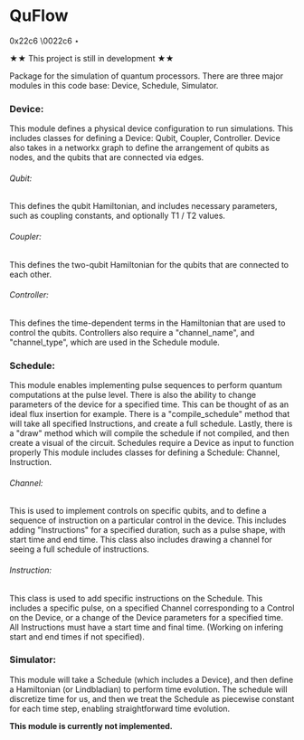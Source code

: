 # QuFlow
0x22c6
\0022c6
&#8902;

&#9733;&#9733; This project is still in development &#9733;&#9733;

Package for the simulation of quantum processors.
There are three major modules in this code base: Device, Schedule, Simulator.

### Device: 
This module defines a physical device configuration to run simulations.
This includes classes for defining a Device: Qubit, Coupler, Controller.
Device also takes in a networkx graph to define the arrangement of qubits as nodes, and the qubits that are connected via edges.
###### Qubit:
This defines the qubit Hamiltonian, and includes necessary parameters, such as coupling constants, and optionally T1 / T2 values.
###### Coupler:
This defines the two-qubit Hamiltonian for the qubits that are connected to each other. 
###### Controller:
This defines the time-dependent terms in the Hamiltonian that are used to control the qubits. Controllers also require a "channel_name", and "channel_type", which are used in the Schedule module.



### Schedule: 
This module enables implementing pulse sequences to perform quantum computations at the pulse level. There is also the ability to change parameters of the device for a specified time. This can be thought of as an ideal flux insertion for example.
There is a "compile_schedule" method that will take all specified Instructions, and create a full schedule.
Lastly, there is a "draw" method which will compile the schedule if not compiled, and then create a visual of the circuit.
Schedules require a Device as input to function properly
This module includes classes for defining a Schedule: Channel, Instruction.
###### Channel:
This is used to implement controls on specific qubits, and to define a sequence of instruction on a particular control in the device.
This includes adding "Instructions" for a specified duration, such as a pulse shape, with start time and end time.
This class also includes drawing a channel for seeing a full schedule of instructions.
###### Instruction:
This class is used to add specific instructions on the Schedule. This includes a specific pulse, on a specified Channel corresponding to a Control on the Device, or a change of the Device parameters for a specified time. All Instructions must have a start time and final time. (Working on infering start and end times if not specified).



### Simulator:
This module will take a Schedule (which includes a Device), and then define a Hamiltonian (or Lindbladian) to perform time evolution. The schedule will discretize time for us, and then we treat the Schedule as piecewise constant for each time step, enabling straightforward time evolution.

**This module is currently not implemented.**



